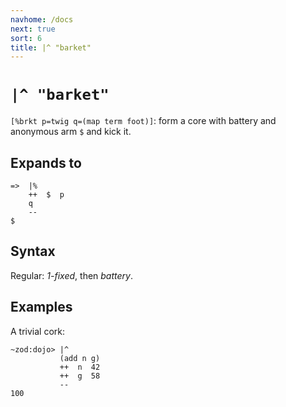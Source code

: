 ```yaml
---
navhome: /docs
next: true
sort: 6
title: |^ "barket"
---
```


# `|^ "barket"`

`[%brkt p=twig q=(map term foot)]`: form a core with battery and
anonymous arm `$` and kick it. 

## Expands to

```
=>  |%
    ++  $  p
    q
    --
$
```

## Syntax

Regular: *1-fixed*, then *battery*.

## Examples

A trivial cork:

```
~zod:dojo> |^
           (add n g)
           ++  n  42
           ++  g  58
           --
100
```

